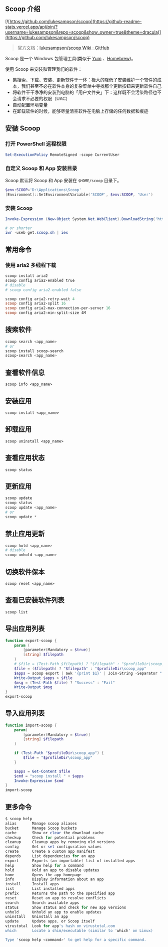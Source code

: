 ## Scoop 介绍

[![https://github.com/lukesampson/scoop](https://github-readme-stats.vercel.app/api/pin/?username=lukesampson&repo=scoop&show_owner=true&theme=dracula)](https://github.com/lukesampson/scoop)

> 官方文档：[lukesampson/scoop Wiki · GitHub](https://github.com/lukesampson/scoop/wiki#documentation)

Scoop 是一个 Win­dows 包管理工具(类似于 [Yum](http://yum.baseurl.org/index.html) 、[Homebrew](http://mxcl.github.io/homebrew/))。

使用 Scoop 来安装和管理我们的软件：

-   集搜索、下载、安装、更新软件于一体：极大的降低了安装维护一个软件的成本，我们甚至不必在软件本身的复杂菜单中寻找那个更新按钮来更新软件自己
-   将软件干干净净的安装到电脑的「用户文件夹」下：这样既不会污染路径也不会请求不必要的权限（UAC）
-   自动配置环境变量
-   在卸载软件的时候，能够尽量清空软件在电脑上存储的任何数据和痕迹

## 安装 Scoop

### 打开 PowerShell 远程权限

```powershell
Set-ExecutionPolicy RemoteSigned -scope CurrentUser
```

### 自定义 Scoop 和 App 安装目录

Scoop 默认将 Scoop 和 App 安装在 `$HOME/scoop` 目录下。

```powershell
$env:SCOOP='D:\Applications\Scoop'
[Environment]::SetEnvironmentVariable('SCOOP', $env:SCOOP, 'User')
```

### 安装 Scoop

```powershell
Invoke-Expression (New-Object System.Net.WebClient).DownloadString('https://get.scoop.sh')

# or shorter
iwr -useb get.scoop.sh | iex
```

## 常用命令

### 使用 aria2 多线程下载

```powershell
scoop install aria2
scoop config aria2-enabled true
# disable
# scoop config aria2-enabled false

scoop config aria2-retry-wait 4
scoop config aria2-split 16
scoop config aria2-max-connection-per-server 16
scoop config aria2-min-split-size 4M
```

## 搜索软件

```powershell
scoop search <app_name>
# or
scoop install scoop-search
scoop-search <app_name>
```

## 查看软件信息

`scoop info <app_name>`

## 安装应用

`scoop install <app_name>`

## 卸载应用

`scoop uninstall <app_name>`

## 查看应用状态

`scoop status`

## 更新应用

```powershell
scoop update
scoop status
scoop update <app_name>
# or
scoop update *
```

## 禁止应用更新

```powershell
scoop hold <app_name>
# disable
scoop unhold <app_name>
```

## 切换软件保本

`scoop reset <app_name>`

## 查看已安装软件列表

`scoop list`

## 导出应用列表

```powershell
function export-scoop {
    param (
        [parameter(Mandatory = $true)]
        [string] $filepath
    )
    # $file = (Test-Path $filepath) ? "$filepath" : "$profileDir\scoop_app"
    $file = ($filepath) ? "$filepath" : "$profileDir\scoop_app"
    $apps = scoop export | awk '{print $1}' | Join-String -Separator " "
    Write-Output $apps > $file
    $msg = (Test-Path $file) ? "Success" : "Fail"
    Write-Output $msg
}
export-scoop
```

## 导入应用列表

```powershell
function import-scoop {
    param(
        [parameter(Mandatory = $true)]
        [string] $filepath
    )

    if (Test-Path "$profileDir\scoop_app") {
        $file = "$profileDir\scoop_app"
    }

    $apps = Get-Content $file
    $cmd = "scoop install " + $apps
    Invoke-Expression $cmd
}
import-scoop
```

## 更多命令

```powershell
$ scoop help
alias       Manage scoop aliases
bucket      Manage Scoop buckets
cache       Show or clear the download cache
checkup     Check for potential problems
cleanup     Cleanup apps by removing old versions
config      Get or set configuration values
create      Create a custom app manifest
depends     List dependencies for an app
export      Exports (an importable) list of installed apps
help        Show help for a command
hold        Hold an app to disable updates
home        Opens the app homepage
info        Display information about an app
install     Install apps
list        List installed apps
prefix      Returns the path to the specified app
reset       Reset an app to resolve conflicts
search      Search available apps
status      Show status and check for new app versions
unhold      Unhold an app to enable updates
uninstall   Uninstall an app
update      Update apps, or Scoop itself
virustotal  Look for app's hash on virustotal.com
which       Locate a shim/executable (similar to 'which' on Linux)

Type 'scoop help <command>' to get help for a specific command.
```
